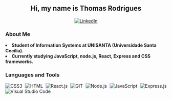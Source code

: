 <h2 align="center">Hi, my name is Thomas Rodrigues</h2>

<p align="center">
  <a href="https://www.linkedin.com/in/thomas-nicola-rodrigues/"><img alt="LinkedIn" src="https://img.shields.io/badge/linkedin-%230077B5.svg?style=for-the-badge&logo=linkedin&logoColor=white" /></a>
</p>

<h3><strong>About Me</strong></h3>

<li><b>Student of Information Systems at UNISANTA (Universidade Santa Cecília).</b></li>
<li><b>Currently studying JavaScript, node.js, React, Express and CSS frameworks.</b></li>

<h3><strong>Languages and Tools</strong></h3>

<p align="justify">  
<img alt="CSS3" src="https://img.shields.io/badge/css3-%231572B6.svg?style=for-the-badge&logo=css3&logoColor=white" />
<img alt="HTML" src="https://img.shields.io/badge/HTML5-E34F26?style=for-the-badge&logo=html5&logoColor=white" />
<img alt="React.js" src="https://img.shields.io/badge/react-%2320232a.svg?style=for-the-badge&logo=react&logoColor=%2361DAFB" />
<img alt="GIT" src="https://img.shields.io/badge/git-%23F05033.svg?style=for-the-badge&logo=git&logoColor=white" />
<img alt="Node.js" src="https://img.shields.io/badge/node.js-6DA55F?style=for-the-badge&logo=node.js&logoColor=white" />
<img alt="JavaScript" src="https://img.shields.io/badge/javascript-%23323330.svg?style=for-the-badge&logo=javascript&logoColor=%23F7DF1E" />
<img alt="Express.js" src="https://img.shields.io/badge/Express.js-404D59?style=for-the-badge" />
<img alt="Visual Studio Code" src="https://img.shields.io/badge/Visual%20Studio%20Code-0078d7.svg?style=for-the-badge&logo=visual-studio-code&logoColor=white" />

</p>
